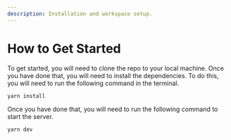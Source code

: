```yaml
---
description: Installation and workspace setup.
---
```


# How to Get Started

To get started, you will need to clone the repo to your local machine. Once you have done that, you will need to install the dependencies. To do this, you will need to run the following command in the terminal.

```sh
yarn install
```

Once you have done that, you will need to run the following command to start the server.

```sh
yarn dev
```
